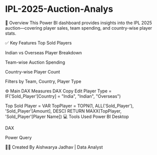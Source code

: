 # IPL-2025-Auction-Analys
📌 Overview
This Power BI dashboard provides insights into the IPL 2025 auction—covering player sales, team spending, and country-wise player stats.

✅ Key Features
Top Sold Players

Indian vs Overseas Player Breakdown

Team-wise Auction Spending

Country-wise Player Count

Filters by Team, Country, Player Type

⚙️ Main DAX Measures
DAX
Copy
Edit
Player Type = IF('Sold_Player'[Country] = "India", "Indian", "Overseas")

Top Sold Player = 
VAR TopPlayer = TOPN(1, ALL('Sold_Player'), 'Sold_Player'[Amount], DESC)
RETURN MAXX(TopPlayer, 'Sold_Player'[Player Name])
💻 Tools Used
Power BI Desktop

DAX

Power Query

👩‍💻 Created By
Aishwarya Jadhav | Data Analyst









